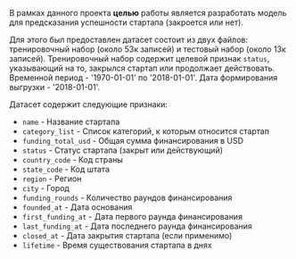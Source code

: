 В рамках данного проекта **целью** работы является разработать модель для предсказания успешности стартапа (закроется или нет).

Для этого был предоставлен датасет состоит из двух файлов: тренировочный набор (около 53к записей) и тестовый набор (около 13к записей). Тренировочный набор содержит целевой признак `status`, указывающий на то, закрылся стартап или продолжает действовать. Временной период - '1970-01-01' по '2018-01-01'. Дата формирования выгрузки - '2018-01-01'.

Датасет содержит следующие признаки:
- `name` - Название стартапа
- `category_list` - Список категорий, к которым относится стартап
- `funding_total_usd` - Общая сумма финансирования в USD
- `status` - Статус стартапа (закрыт или действующий)
- `country_code` - Код страны
- `state_code` - Код штата
- `region` - Регион
- `city` - Город
- `funding_rounds` - Количество раундов финансирования
- `founded_at` - Дата основания
- `first_funding_at` - Дата первого раунда финансирования
- `last_funding_at` - Дата последнего раунда финансирования
- `closed_at` - Дата закрытия стартапа (если применимо)
- `lifetime` - Время существования стартапа в днях
